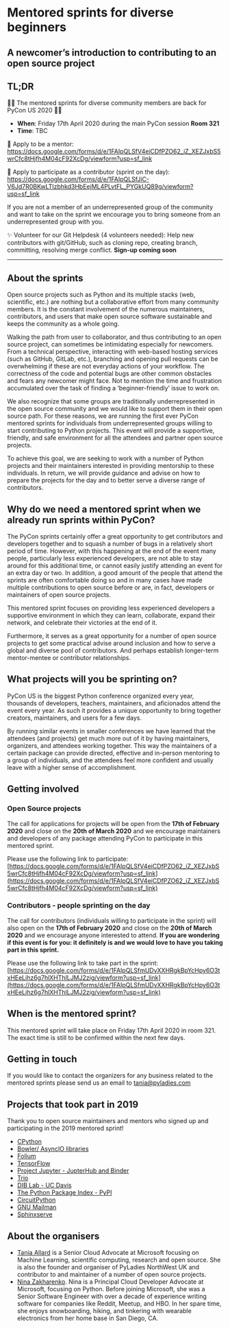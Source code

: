 # Mentored sprints for diverse beginners

## A newcomer’s introduction to contributing to an open source project

## TL;DR

🎉✨ The mentored sprints for diverse community members are back for PyCon US 2020 🎉✨

- **When**: Friday 17th April 2020 during the main PyCon session **Room 321**
- **Time**: TBC

📝 Apply to be a mentor: <https://docs.google.com/forms/d/e/1FAIpQLSfV4eiCDfPZO62_iZ_XEZJxbS5wrCfc8tHjfh4M04cF92XcDg/viewform?usp=sf_link>

📝 Apply to participate as a contributor (sprint on the day): <https://docs.google.com/forms/d/e/1FAIpQLSfJiC-V6Jd7R0BKwLTIzbhkd3HbEejML4PLvtFL_PYGkUQ89g/viewform?usp=sf_link>

If you are not a member of an underrepresented group of the community and want to take on the sprint we encourage you to bring someone from an underrepresented group with you.

✨ Volunteer for our Git Helpdesk (4 volunteers needed): Help new contributors with git/GitHub, such as cloning repo, creating branch, committing, resolving merge conflict. **Sign-up coming soon**

---

## About the sprints

Open source projects such as Python and its multiple stacks (web, scientific, etc.) are nothing but a collaborative effort from many community members. It is the constant involvement of the numerous maintainers, contributors, and users that make open source software sustainable and keeps the community as a whole going.

Walking the path from user to collaborator, and thus contributing to an open source project, can sometimes be intimidating especially for newcomers. From a technical perspective, interacting with web-based hosting services (such as GitHub, GitLab, etc.), branching and opening pull requests can be overwhelming if these are not everyday actions of your workflow. The correctness of the code and potential bugs are other common obstacles and fears any newcomer might face. Not to mention the time and frustration accumulated over the task of finding a ‘beginner-friendly’ issue to work on.

We also recognize that some groups are traditionally underrepresented in the open source community and we would like to support them in their open source path.
For these reasons, we are running the first ever PyCon mentored sprints for individuals from underrepresented groups willing to start contributing to Python projects. This event will provide a supportive, friendly, and safe environment for all the attendees and partner open source projects.

To achieve this goal, we are seeking to work with a number of Python projects and their maintainers interested in providing mentorship
to these individuals. In return, we will provide guidance and advise on how to prepare the projects for the day and to better serve a diverse range of contributors.

## Why do we need a mentored sprint when we already run sprints within PyCon?

The PyCon sprints certainly offer a great opportunity to get contributors and developers together and to squash a number of bugs in a relatively short period of time. However, with this happening at the end of the event many people, particularly less experienced developers, are not able to stay around for this additional time, or cannot easily justify attending an event for an extra day or two. In addition, a good amount of the people that attend the sprints are often comfortable doing so and in many cases have made multiple contributions to open source before or are, in fact, developers or maintainers of open source projects.

This mentored sprint focuses on providing less experienced developers a supportive environment in which they can learn, collaborate, expand their network, and celebrate their victories at the end of it.

Furthermore, it serves as a great opportunity for a number of open source projects to get some practical advise around inclusion and how to serve a global and diverse pool of contributors. And perhaps establish longer-term mentor-mentee or contributor relationships.

## What projects will you be sprinting on?

PyCon US is the biggest Python conference organized every year, thousands of developers, teachers, maintainers, and aficionados attend the event every year. As such it provides a unique opportunity to bring together creators, 
maintainers, and users for a few days.

By running similar events in smaller conferences we have learned that the attendees (and projects) get much more out of it by having maintainers, organizers, and attendees working together. This way the maintainers of a certain package can provide directed, effective and in-person mentoring to a group of individuals, and the attendees feel more confident and usually leave with a higher sense of accomplishment.

## Getting involved

### Open Source projects

The call for applications for projects will be open from the **17th of February 2020** and close on the **20th of March 2020** and  we encourage
maintainers and developers of any package attending PyCon to participate in this mentored sprint. 

Please use the following link to participate: [https://docs.google.com/forms/d/e/1FAIpQLSfV4eiCDfPZO62_iZ_XEZJxbS5wrCfc8tHjfh4M04cF92XcDg/viewform?usp=sf_link](https://docs.google.com/forms/d/e/1FAIpQLSfV4eiCDfPZO62_iZ_XEZJxbS5wrCfc8tHjfh4M04cF92XcDg/viewform?usp=sf_link)

### Contributors - people sprinting on the day

The call for contributors (individuals willing to participate in the sprint) will also open on the **17th of February 2020** and close on the **20th of March 2020** and we encourage anyone interested to attend.
**If you are wondering if this event is for you: it definitely is and we would love to have you taking part in this sprint.**

Please use the following link to take part in the sprint: [https://docs.google.com/forms/d/e/1FAIpQLSfmUDvXXHRgkBpYcHpy6O3txHEeLihz6g7hlXHThlLJMJ2zig/viewform?usp=sf_link](https://docs.google.com/forms/d/e/1FAIpQLSfmUDvXXHRgkBpYcHpy6O3txHEeLihz6g7hlXHThlLJMJ2zig/viewform?usp=sf_link)

## When is the mentored sprint?

This mentored sprint will take place on Friday 17th April 2020 in room 321. The exact time is still to be confirmed within the next few days.

## Getting in touch

If you would like to contact the organizers for any business related to the mentored sprints please send us an email to tania@pyladies.com

## Projects that took part in 2019

Thank you to open source maintainers and mentors who signed up and participating in the 2019 mentored sprint!

- [CPython](https://github.com/python/cpython)
- [Bowler/ AsyncIO libraries](https://pybowler.io/)
- [Folium](https://github.com/python-visualization/folium)
- [TensorFlow](http://www.github.com/tensorflow/tensorflow)
- [Project Jupyter - JupterHub and Binder](https://github.com/jupyterhub/jupyterhub)
- [Trio](https://github.com/python-trio/trio/issues)
- [DIB Lab - UC Davis](https://sourmash.readthedocs.io/)
- [The Python Package Index - PyPI](https://github.com/pypa/warehouse)
- [CircuitPython](https://github.com/adafruit/circuitpython)
- [GNU Mailman](https://gitlab.com/mailman)
- [Sphinxserve](https://github.com/mzdaniel/sphinxserve)

## About the organisers

- [Tania Allard](https://twitter.com/ixek) is a Senior Cloud Advocate at Microsoft focusing on Machine Learning, scientific computing, research and open source. She is also the founder and organiser of PyLadies NorthWest UK and contributor to and maintainer of a number of open source projects.
- [Nina Zakharenko](https://twitter.com/nnja). Nina is a Principal Cloud Developer Advocate at Microsoft, focusing on Python. Before joining Microsoft, she was a Senior Software Engineer with over a decade of experience writing software for companies like Reddit, Meetup, and HBO. In her spare time, she enjoys snowboarding, hiking, and tinkering with wearable electronics from her home base in San Diego, CA.
